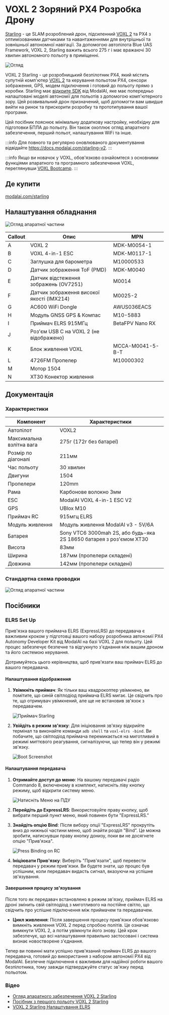 # VOXL 2 Зоряний PX4 Розробка Дрону

[Starling](https://modalai.com/starling) - це SLAM розроблений дрон, підсиленний [VOXL 2](../flight_controller/modalai_voxl_2.md) та PX4 з оптимізованими датчиками та навантаженнями для внутрішньої та зовнішньої автономної навігації.
За допомогою автопілота Blue UAS Framework, VOXL 2, Starling важить всього 275 г і має вражаючі 30 хвилин автономного польоту в приміщенні.

![Огляд](../../assets/hardware/complete_vehicles/modalai_starling/starling_front_hero.jpg)

VOXL 2 Starling - це розробницький безпілотник PX4, який містить супутній комп'ютер [VOXL 2](../flight_controller/modalai_voxl_2.md) та керування польотом PX4, сенсори зображення, GPS, модем підключення і готовий до польоту прямо з коробки.
Starling має [відкрите SDK](https://docs.modalai.com/voxl-developer-bootcamp/) від ModalAI, яке має попередньо налаштовані моделі автономії для польотів з допомогою комп'ютерного зору.
Цей розвивальний дрон призначений, щоб допомогти вам швидше вийти на ринок та прискорити розробку та прототипування вашої програми.

Цей посібник пояснює мінімальну додаткову настройку, необхідну для підготовки БПЛА до польоту. Він також охоплює огляд апаратного забезпечення, перший польот, налаштування WiFi та інше.

:::info
Для повного та регулярно оновлюваного документування відвідайте <https://docs.modalai.com/starling-v2>.
:::

:::info
Якщо ви новачок у VOXL, обов'язково ознайомтеся з основними функціями апаратного та програмного забезпечення VOXL, переглянувши [VOXL Bootcamp](https://docs.modalai.com/voxl-developer-bootcamp/).
:::

## Де купити

[modalai.com/starling](https://modalai.com/starling)

## Налаштування обладнання

![Огляд апаратної частини](../../assets/hardware/complete_vehicles/modalai_starling/mrb_d0005_4_v2_c6_m22__callouts_a.jpg)

| Callout | Опис                                                         | MPN              |
| ------- | ------------------------------------------------------------ | ---------------- |
| A       | VOXL 2                                                       | MDK-M0054-1      |
| B       | VOXL 4-in-1 ESC                                              | MDK-M0117-1      |
| C       | Заглушка для барометра                                       | M10000533        |
| D       | Датчик зображення ToF (PMD)               | MDK-M0040        |
| E       | Датчик відстеження зображень (OV7251)     | M0014            |
| F       | Датчик зображення високої якості (IMX214) | M0025-2          |
| G       | AC600 WiFi Dongle                                            | AWUS036EACS      |
| H       | Модуль GNSS GPS & Компас                 | M10-5883         |
| I       | Приймач ELRS 915МГц                                          | BetaFPV Nano RX  |
| J       | Роз'єм USB C на VOXL 2 (не відображено)   |                  |
| K       | Блок живлення VOXL                                           | MCCA-M0041-5-B-T |
| L       | 4726FM Пропелер                                              | M10000302        |
| M       | Мотор 1504                                                   |                  |
| N       | XT30 Конектор живлення                                       |                  |

## Документація

### Характеристики

| Компонент                | Характеристики                                                      |
| ------------------------ | ------------------------------------------------------------------- |
| Автопілот                | VOXL2                                                               |
| Максимальна взлітна вага | 275г (172г без батареї)                          |
| Розмір по діагоналі      | 211мм                                                               |
| Час польоту              | 30 хвилин                                                           |
| Двигуни                  | 1504                                                                |
| Пропелери                | 120mm                                                               |
| Рама                     | Карбонове волокно 3мм                                               |
| ESC                      | ModalAI VOXL 4-in-1 ESC V2                                          |
| GPS                      | UBlox M10                                                           |
| Приймач RC               | 915мгц ELRS                                                         |
| Модуль живлення          | Модуль живлення ModalAI v3 - 5V/6A                                  |
| Батарея                  | Sony VTC6 3000mah 2S, або будь-яка 2S 18650 батарея з роз'ємом XT30 |
| Висота                   | 83мм                                                                |
| Ширина                   | 187мм (пропелери складені)                       |
| Довжина                  | 142мм (пропелери складені)                       |

### Стандартна схема проводки

![Огляд апаратної частини](../../assets/hardware/complete_vehicles/modalai_starling/d0005_compute_wiring_d.jpg)

## Посібники

### ELRS Set Up

Прив'язка вашого приймача ELRS (ExpressLRS) до передавача є важливим кроком у підготовці вашого набору розробника автономії PX4 Autonomy Developer Kit від ModalAI на базі VOXL 2 для польоту.
Цей процес забезпечує безпечне та відгукнуто з'єднання між вашим дроном та його системою керування.

Дотримуйтесь цього керівництва, щоб прив'язати ваш приймач ELRS до вашого передавача.

#### Налаштування відображення

1. **Увімкніть приймач**: Як тільки ваш квадрокоптер увімкнено, ви помітите, що синій світлодіод приймача ELRS мигає.
   Це свідчить про те, що отримувач увімкнений, але ще не встановив зв'язок з передавачем.

   ![Приймач Starling](../../assets/hardware/complete_vehicles/modalai_starling/starling-photo.png)

2. **Увійдіть в режим зв'язку**: Для ініціювання зв'язку відкрийте термінал та виконайте команди `adb shell` та `voxl-elrs -bind`.
   Ви побачите, що світлодіод приймача перемикається на миготливий в режимі миттєвого реагування, сигналізуючи, що тепер він у режимі зв'язку.

   ![Boot Screenshot](../../assets/hardware/complete_vehicles/modalai_starling/screenshot-boot.png)

#### Налаштування передавача

1. **Отримайте доступ до меню**: На вашому передавачі радіо Commando 8, включеному в комплект, натисніть ліву кнопку режиму, щоб відкрити систему меню.

   ![Натисніть Меню на ПДУ](../../assets/hardware/complete_vehicles/modalai_starling/radio-1.png)

2. **Перейдіть до ExpressLRS**: Використовуйте праву кнопку, щоб вибрати перший пункт меню, який повинен бути "ExpressLRS."

3. **Знайдіть опцію Bind**: Після вибору опції "ExpressLRS" прокрутіть вниз до нижньої частини меню, щоб знайти розділ "Bind". Це можна зробити, натиснувши праву кнопку донизу, поки ви не досягнете опцію "Прив'язка".

   ![Press Binding on RC](../../assets/hardware/complete_vehicles/modalai_starling/radio-2.png)

4. **Ініціювати Прив'язку**: Виберіть "Прив'язати", щоб перевести передавач у режим прив'язки. Ви будете знати, що процес був успішним, коли передавач видасть сигнал, вказуючи на успішне зв'язування.

#### Завершення процесу зв'язування

Після того як передавач встановлено в режим зв'язку, приймач ELRS на дроні змінить свій світлодіод з миготливого на постійне світло, що свідчить про успішне підключення між приймачем та передавачем.

- **Цикл живлення**: Після завершення процесу прив'язки обов'язково вимкніть живлення VOXL 2 перед спробою політів.
  Це означає вимкнути VOXL 2, а потім увімкнути його знову.
  Цей крок забезпечує, що всі налаштування правильно застосовані і система визнає новостворене з'єднання.

Тепер ви повинні мати успішно прив'язаний приймач ELRS до вашого передавача, готовий до використання з набором автономії PX4 від ModalAI.
Безпечне підключення є важливим для надійної роботи вашого безпілотника, тому завжди підтверджуйте статус зв'язку перед польотом.

### Відео

- [Огляд апаратного забезпечення VOXL 2 Starling](https://youtu.be/M9OiMpbEYOg)
- [Посібник з першого польоту VOXL 2 Starling](https://youtu.be/Cpbbye3Z6co)
- [VOXL 2 Starling Налаштування ELRS](https://youtu.be/7OwGS-kcFVg)
